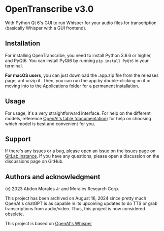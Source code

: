 # OpenTranscribe v3.0
With Python Qt 6's GUI to run Whisper for your audio files for transcription (basically Whisper with a GUI frontend).

## Installation
For installing OpenTranscribe, you need to install Python 3.9.6 or higher, and PyQt6. You can install PyQt6 by running `pip install PyQt6` in your terminal.

**For macOS users**, you can just download the .app.zip file from the releases page, anf unzip it. Then, you can run the app by double-clicking on it or moving into to the Applications folder for a permanent installation.

## Usage
For usage, it's a very straightforward interface. For help on the different models, reference [OpenAI's table (documentation)](https://github.com/openai/whisper?tab=readme-ov-file#available-models-and-languages) for help on choosing which model is best and convenient for you.

## Support
If there's any issues or a bug, please open an issue on the issues page on [GitLab instance](https://git.moralesresearch.org/abdonmorales/whisper-gui/-/issues). If you have any questions, please open a discussion on the discussions page on GitHub.

## Authors and acknowledgment
(c) 2023 Abdon Morales Jr and Morales Research Corp.

This project has been archived on August 16, 2024 since pretty much OpenAI's chatGPT is as capable in its upcoming updates to do TTS or grab transcriptions from audio/video. Thus, this project is now considered obselete.

This project is based on [OpenAI's Whisper](https://github.com/openai/whisper)
